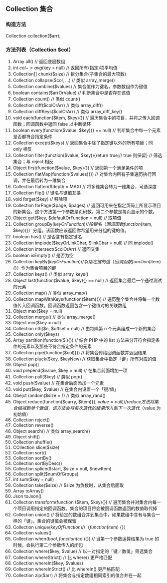 ## Collection 集合

### 构造方法
Collection collection($arr);

### 方法列表（Collection $col）
1. Array all() // 返回底层数组
2. int $col->avg($key = null) // 返回所有(指定)项平均值
3. Collection[] chunk($size) // 拆分集合(子集合的最大项数)
4. Collection collapse($col, ...) // 类似 array_merge()
5. Collection combine($values) // 集合值作为键名，参数数组作为键值
6. boolean contains($arrOrValue) // 判断集合中是否存在该值
7. Collection count() // 类似 count()
8. Collection diff($colOrArr) // 类似 array_diff()
9. Collection diffKeys($colOrArr) // 类似 array_diff_key()
10. void each(function($item, $key){}) // 遍历集合中的项目，并将之传入回调函数；回调函数中返回 false 以中断循环
11. boolean every(function($value, $key){} == null) // 判断集合中每一个元素是否都符合指定条件
12. Collection except($keys) // 返回集合中除了指定键以外的所有项目；同 only 相反
13. Collection filter(function($value, $key)){return true;// true 则保留} // 筛选集合；与 reject 相反
14. Object first(function($value, $key){}) // 返回第一个满足条件的项
15. Collection flatMap(function($values){}) // 对集合内所有子集遍历执行回调，并在最后转为一维集合
16. Collection flatten($depth = MAX) // 将多维集合转为一维集合，可选深度
17. Collection flip() // 键名与键值互换
18. void forget($key) // 移除项
19. Collection forPage($page, $pages) // 返回可用来在指定页码上所显示项目的新集合。这个方法第一个参数是页码数，第二个参数是每页显示的个数。
20. Object get($key, $defaultOrFunction = null) // 取项值
21. Collection groupBy($keyOrFunction) // 按键名（回调函数 function($item, $key){}）分组。该函数应该返回你希望用来分组的键的值。
22. boolean has() // 是否含有指定键名
23. Collection implode($keyOrLinkChar, $linkChar = null) // 同 implode()
24. Collection intersect($colOrArr) // 返回交集
25. boolean isEmpty() // 是否为空
26. Collection keyBy($keyOrFunction) // 以指定键的值（回调函数 function($item){}）作为集合项目的键
27. Collection keys() // 类似 array_keys()
28. Object last(function($value, $key){} == null) // 返回集合最后一个通过测试的元素
29. Collection map() // 类似 array_map()
30. Collection mapWithKeys(function($item){}) // 遍历整个集合并将每一个数值传入回调函数。回调函数返回包含一个键值对的关联数组
31. Object max($key = null)
32. Collection merge() // 类似 array_merge()
33. Object min($key = null)
34. Collection nth($n, $offset = null) // 由每隔第 n 个元素组成一个新的集合
35. Collection only($keys)
36. Array partition(function($i){}) // 结合 PHP 中的 list 方法来分开符合指定条件的元素以及那些不符合指定条件的元素
37. Collection pipe(function($col){}) // 将集合传给回调函数并返回结果
38. Collection pluck($key, $keyNew) // 获取集合中指定「键」所有对应的值
39. Object pop()
40. void prepend($value, $key = null) // 在集合前面增加一项
41. Collection pull($key) // 类似 pop()
42. void push($value) // 在集合后面添加一个元素
43. void put($key, $value) // 在集合内设置一个「键/值」
44. Obejct random($size = 1) // 类似 array_rand()
45. Object reduce(function($carry, $item){}, $value = null) // reduce 方法将集合缩减到单个数值，该方法会将每次迭代的结果传入到下一次迭代（$value 为初始值）
46. Collection reject()
47. Collection reverse()
48. Object search() // 类似 array_search()
49. Object shift()
50. Collection shuffle()
51. COllection slice($size)
52. Collection sort()
53. Collection sortBy()
54. Collection sortByDesc()
55. Collection splice($start, $size = null, $newItem)
56. Collection split($numOfGroups)
57. int sum($key = null)
58. Collection take($size) // $size 为负数时，从集合后面取
59. Array toArray()
60. Json toJson()
61. Collection transform(function ($item, $key){}) // 遍历集合并对集合内每一个项目调用指定的回调函数。集合的项目将会被回调函数返回的数值取代掉
62. Collection union() // 将给定的数组合并到集合中，如果数组中含有与集合一样的「键」，集合的键值会被保留
63. Collection unique($keyOfFunction) // （function ($item) {}）
64. Collection values()
65. Collection when($bool, function($col){}) // 当第一个参数运算结果为 true 的时候，会执行第二个参数传入的闭包
66. Collection where($key, $value) // 以一对指定的「键／数值」筛选集合
67. Collection whereStrict() // 比 where() 更严格匹配
68. Collection whereIn($key, $values)
69. Collection whereInStrict() // 比 whereIn() 更严格匹配
70. Collection zip($arr) // 将集合与指定数组相同索引的值合并在一起